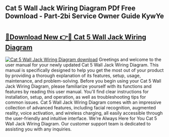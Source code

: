 ## Cat 5 Wall Jack Wiring Diagram PDf Free Download - Part-2bi Service Owner Guide KywYe

# <h2><a href="http://dfis86.blite.top/?on=Cat+5+Wall+Jack+Wiring+Diagram">🔗Download New 👉🔴 Cat 5 Wall Jack Wiring Diagram</a></h2>

[![Cat 5 Wall Jack Wiring Diagram download](https://i.imgur.com/lujVjoI.png)](http://dfis86.blite.top/?on=Cat+5+Wall+Jack+Wiring+Diagram)
Greetings and welcome to the user manual for your newly updated Cat 5 Wall Jack Wiring Diagram. This manual is specifically designed to help you get the most out of your product by providing a thorough explanation of its features, setup, usage, maintenance, and problem-solving. Before you begin using your Cat 5 Wall Jack Wiring Diagram, please familiarize yourself with its functions and features by reading this user manual. You'll find clear instructions for installation, setup, and operation, as well as troubleshooting tips for common issues. Cat 5 Wall Jack Wiring Diagram comes with an impressive collection of advanced features, including facial recognition, augmented reality, voice activation, and wireless charging, all easily accessible through the user-friendly and intuitive interface. We're Always Here for You Cat 5 Wall Jack Wiring Diagram. Our customer support team is dedicated to assisting you with any inquiries.
